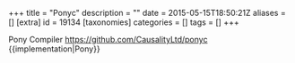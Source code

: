 +++
title = "Ponyc"
description = ""
date = 2015-05-15T18:50:21Z
aliases = []
[extra]
id = 19134
[taxonomies]
categories = []
tags = []
+++

Pony Compiler
https://github.com/CausalityLtd/ponyc
{{implementation|Pony}}
